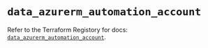 # `data_azurerm_automation_account`

Refer to the Terraform Registory for docs: [`data_azurerm_automation_account`](https://registry.terraform.io/providers/hashicorp/azurerm/3.58.0/docs/data-sources/automation_account).
